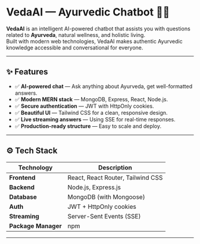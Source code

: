 # VedaAI — Ayurvedic Chatbot 🌿🤖

**VedaAI** is an intelligent AI-powered chatbot that assists you with questions related to **Ayurveda**, natural wellness, and holistic living.  
Built with modern web technologies, VedaAI makes authentic Ayurvedic knowledge accessible and conversational for everyone.

---

## ✨ Features

- ✅ **AI-powered chat** — Ask anything about Ayurveda, get well-formatted answers.
- ✅ **Modern MERN stack** — MongoDB, Express, React, Node.js.
- ✅ **Secure authentication** — JWT with HttpOnly cookies.
- ✅ **Beautiful UI** — Tailwind CSS for a clean, responsive design.
- ✅ **Live streaming answers** — Using SSE for real-time responses.
- ✅ **Production-ready structure** — Easy to scale and deploy.

---

## ⚙️ Tech Stack

| Technology | Description |
|------------|--------------|
| **Frontend** | React, React Router, Tailwind CSS |
| **Backend** | Node.js, Express.js |
| **Database** | MongoDB (with Mongoose) |
| **Auth** | JWT + HttpOnly cookies |
| **Streaming** | Server-Sent Events (SSE) |
| **Package Manager** | npm |

---
